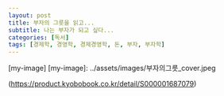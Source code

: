 ```yaml
---
layout: post
title: 부자의 그릇을 읽고...
subtitle: 나는 부자가 되고 싶다...
categories: [독서]
tags: [경제학, 경영학, 경제경영학, 돈, 부자, 부자학]
---
```


[my-image]
[my-image]: ../assets/images/부자의그릇_cover.jpeg


(https://product.kyobobook.co.kr/detail/S000001687079)